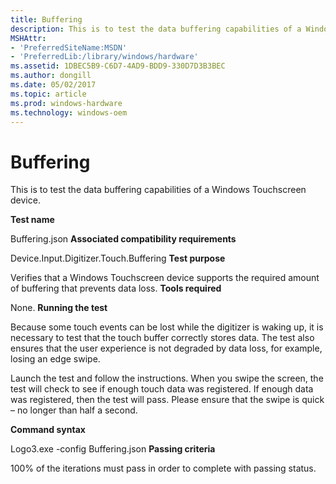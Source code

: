 ```yaml
---
title: Buffering
description: This is to test the data buffering capabilities of a Windows Touchscreen device.
MSHAttr:
- 'PreferredSiteName:MSDN'
- 'PreferredLib:/library/windows/hardware'
ms.assetid: 1DBEC5B9-C6D7-4AD9-BDD9-330D7D3B3BEC
ms.author: dongill
ms.date: 05/02/2017
ms.topic: article
ms.prod: windows-hardware
ms.technology: windows-oem
---
```


#  Buffering


This is to test the data buffering capabilities of a Windows Touchscreen device.

**Test name**

Buffering.json
**Associated compatibility requirements**

Device.Input.Digitizer.Touch.Buffering
**Test purpose**

Verifies that a Windows Touchscreen device supports the required amount of buffering that prevents data loss.
**Tools required**

None.
**Running the test**

Because some touch events can be lost while the digitizer is waking up, it is necessary to test that the touch buffer correctly stores data. The test also ensures that the user experience is not degraded by data loss, for example, losing an edge swipe.

Launch the test and follow the instructions. When you swipe the screen, the test will check to see if enough touch data was registered. If enough data was registered, then the test will pass. Please ensure that the swipe is quick – no longer than half a second.

**Command syntax**

Logo3.exe -config Buffering.json
**Passing criteria**

100% of the iterations must pass in order to complete with passing status.
 

 






